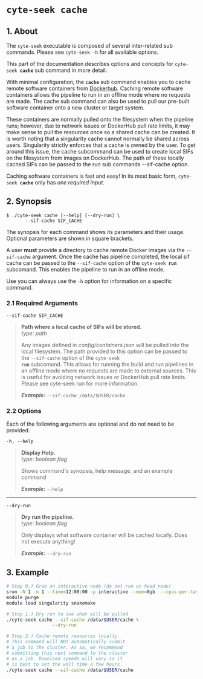 # <code>cyte-seek <b>cache</b></code>

## 1. About 
The `cyte-seek` executable is composed of several inter-related sub commands. Please see `cyte-seek -h` for all available options.

This part of the documentation describes options and concepts for <code>cyte-seek <b>cache</b></code> sub command in more detail.

With minimal configuration, the **`cache`** sub command enables you to cache remote software containers from [Dockerhub](https://hub.docker.com/u/skchronicles). Caching remote software containers allows the pipeline to run in an offline mode where no requests are made. The cache sub command can also be used to pull our pre-built software container onto a new cluster or target system.

These containers are normally pulled onto the filesystem when the pipeline runs; however, due to network issues or DockerHub pull rate limits, it may make sense to pull the resources once so a shared cache can be created. It is worth noting that a singularity cache cannot normally be shared across users. Singularity strictly enforces that a cache is owned by the user. To get around this issue, the cache subcommand can be used to create local SIFs on the filesystem from images on DockerHub. The path of these locally cached SIFs can be passed to the run sub commands --sif-cache option.

Caching software containers is fast and easy! In its most basic form, <code>cyte-seek <b>cache</b></code> only has *one required input*.

## 2. Synopsis
```text
$ ./cyte-seek cache [--help] [--dry-run] \
       --sif-cache SIF_CACHE
```

The synopsis for each command shows its parameters and their usage. Optional parameters are shown in square brackets.

A user **must** provide a directory to cache remote Docker images via the `--sif-cache` argument. Once the cache has pipeline completed, the local sif cache can be passed to the `--sif-cache` option of the <code>cyte-seek <b>run</b></code> subcomand. This enables the pipeline to run in an offline mode.

Use you can always use the `-h` option for information on a specific command.

### 2.1 Required Arguments

`--sif-cache SIF_CACHE` 
 
> **Path where a local cache of SIFs will be stored.**  
> *type: path*
> 
> Any images defined in *config/containers.json* will be pulled into the local filesystem. The path provided to this option can be passed to the `--sif-cache` option of the <code>cyte-seek <b>run</b></code> subcomand. This allows for running the build and run pipelines in an offline mode where no requests are made to external sources. This is useful for avoiding network issues or DockerHub pull rate limits. Please see cyte-seek run for more information.
> 
> ***Example:*** `--sif-cache /data/$USER/cache`

### 2.2 Options

Each of the following arguments are optional and do not need to be provided. 

  `-h, --help`            
> **Display Help.**  
> *type: boolean flag*
> 
> Shows command's synopsis, help message, and an example command
> 
> ***Example:*** `--help`

---  
  `--dry-run`            
> **Dry run the pipeline.**  
> *type: boolean flag*
> 
> Only displays what software container will be cached locally. Does not execute anything!
>
> ***Example:*** `--dry-run`

## 3. Example
```bash 
# Step 0.) Grab an interactive node (do not run on head node)
srun -N 1 -n 1 --time=12:00:00 -p interactive --mem=8gb  --cpus-per-task=4 --pty bash
module purge
module load singularity snakemake

# Step 1.) Dry run to see what will be pulled
./cyte-seek cache --sif-cache /data/$USER/cache \
                 --dry-run  

# Step 2.) Cache remote resources locally.
# This command will NOT automatically submit
# a job to the cluster. As so, we recommend 
# submitting this next command to the cluster
# as a job. Download speeds will vary so it 
# is best to set the wall time a few hours. 
./cyte-seek cache --sif-cache /data/$USER/cache  
```
